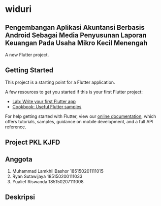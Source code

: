 # widuri

## Pengembangan Aplikasi Akuntansi Berbasis Android Sebagai Media Penyusunan Laporan Keuangan Pada Usaha Mikro Kecil Menengah
A new Flutter project.

## Getting Started

This project is a starting point for a Flutter application.

A few resources to get you started if this is your first Flutter project:

- [Lab: Write your first Flutter app](https://flutter.dev/docs/get-started/codelab)
- [Cookbook: Useful Flutter samples](https://flutter.dev/docs/cookbook)

For help getting started with Flutter, view our
[online documentation](https://flutter.dev/docs), which offers tutorials,
samples, guidance on mobile development, and a full API reference.

## Project PKL KJFD 

## Anggota
1. Muhammad Lamkhil Bashor  185150201111015
2. Ryan Sutawijaya          185150200111033    
3. Yualief Riswanda         185150207111008

## Deskripsi


